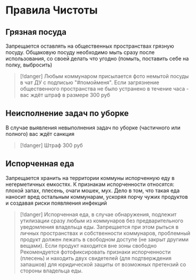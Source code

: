 # Правила Чистоты

## Грязная посуда
Запрещается оставлять на общественных пространствах грязную посуду. Общаковую посуду необходимо мыть сразу после использования, со своей делать что угодно (помыть, поставить себе на полку, выбросить)
> [!danger]
> Любым коммунаром присылается фото немытой посуды в чат ДУ с подписью "#помойменя". Если загрязнение общественного пространства не было устранено в течение часа - вас ждёт штраф в размере 300 руб

## Неисполнение задач по уборке
В случае выявления невыполнения задач по уборке (частичного или полного) вас ждёт санкция
> [!danger]
> Штраф 300 руб

## Испорченная еда
Запрещается хранить на территории коммуны испорченную еду в негерметичных емкостях. К признакам испорченности относятся: плохой запах, плесень, очаги мошек, мух. Дело в том, что такая еда наносит вред остальным коммунарам, ускоряя порчу чужих продуктов и создавая риски появляения инфекций
> [!danger]
> Испорченная еда, в случае обнаружения, подлежит утилизации сразу любым из коммунаров без предварительного уведомления владельца еды. Запрещается при этом рыться в личных пространствах и собственности коммунаров, проблемный продукт должен лежать в свободном доступе (не закрыт другими вещами). 
> Если продукт находится вне зоны свободно
> Рекомендуется фотофиксировать признаки испорченности (плесень) и находить двух свидетелей (для подтверждения запашков) для юридической защиты от возможных претензий со стороны владельца еды. 
